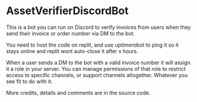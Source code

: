# AssetVerifierDiscordBot
This is a bot you can run on Discord to verify invoices from users when they send their invoice or order number via DM to the bot.

You need to host the code on replit, and use uptimerobot to ping it so it stays online and replit wont auto-close it after x hours.

When a user sends a DM to the bot with a valid invoice number it will assign it a role in your server. You can manage permissions of that role to restrict access to specific channels, or support channels altogether. Whatever you see fit to do with it.

More credits, details and comments are in the source code.
